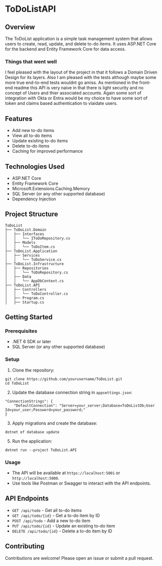 # ToDoListAPI

## Overview

The ToDoList application is a simple task management system that allows users to create, read, update, and delete to-do items. It uses ASP.NET Core for the backend and Entity Framework Core for data access.

### Things that went well
I feel pleased with the layout of the project in that it follows a Domain Driven Design for its layers. Also I am pleased with the tests although maybe some more true end-to-end tests wouldnt go amiss. As mentioned in the front-end readme this API is very naive in that there is light security and no concept of Users and thier associated accounts. Again some sort of integration with Okta or Entra would be my choice to have some sort of token and claims based authentication to vlaidate users. 

## Features

- Add new to-do items
- View all to-do items
- Update existing to-do items
- Delete to-do items
- Caching for improved performance

## Technologies Used

- ASP.NET Core
- Entity Framework Core
- Microsoft.Extensions.Caching.Memory
- SQL Server (or any other supported database)
- Dependency Injection

## Project Structure
```
ToDoList 
├── ToDoList.Domain 
│   ├── Interfaces 
│   │   └── IToDoRepository.cs 
│   ├── Models 
│   │   └── ToDoItem.cs 
├── ToDoList.Application 
│   ├── Services 
│   │   └── ToDoService.cs 
├── ToDoList.Infrastructure 
│   ├── Repositories 
│   │   └── ToDoRepository.cs 
│   ├── Data 
│   │   └── AppDbContext.cs 
├── ToDoList.API 
│   ├── Controllers 
│   │   └── ToDoController.cs 
│   ├── Program.cs 
│   ├── Startup.cs
```
## Getting Started

### Prerequisites

- .NET 6 SDK or later
- SQL Server (or any other supported database)

### Setup

1. Clone the repository:
```
git clone https://github.com/yourusername/ToDoList.git
cd ToDoList
```
   
2. Update the database connection string in `appsettings.json`:
```
"ConnectionStrings": {
    "DefaultConnection": "Server=your_server;Database=ToDoListDb;User Id=your_user;Password=your_password;"
}
```
3. Apply migrations and create the database:
```
dotnet ef database update
```

5. Run the application:
```
dotnet run --project ToDoList.API
```
   
### Usage

- The API will be available at `https://localhost:5001` or `http://localhost:5000`.
- Use tools like Postman or Swagger to interact with the API endpoints.

## API Endpoints

- `GET /api/todo` - Get all to-do items
- `GET /api/todo/{id}` - Get a to-do item by ID
- `POST /api/todo` - Add a new to-do item
- `PUT /api/todo/{id}` - Update an existing to-do item
- `DELETE /api/todo/{id}` - Delete a to-do item by ID

## Contributing

Contributions are welcome! Please open an issue or submit a pull request.

